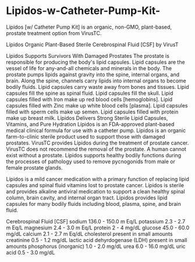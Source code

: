 # Lipidos-w-Catheter-Pump-Kit-
Lípidos [w/ Catheter Pump Kit] is an organic, non-GMO, plant-based, prostate treatment option from VirusTC.

 
Lípidos Organic Plant-Based Sterile Cerebrospinal Fluid [CSF] by VirusT


Lípidos Supports Survivors With Damaged Prostates
The prostate is responsible for producing the body's lipid capsules. Lipid capsules are the vessel of life for any-and-all chemicals and minerals in the body. The prostate pumps lipids against gravity into the spine, internal organs, and brain. Along the spine, channels carry lipids into internal organs to become bodily fluids. Lipid capsules carry waste away from bones and tissues.
Lipid capsules fill the spine as spinal fluid.
Lipid capsules fill the skull.
Lipid capsules filled with Iron make up red blood cells [hemoglobins].
Lipid capsules filled with Zinc make up white blood cells [plasma].
Lipid capsules filled with sperm cells make up semen.
Lipid capsules filled with protein make up breast milk.
Lípidos Delivers Strong Sterile Lipid Capsules, Vitamins, and Pure Hydration
Lípidos is an FDA-approved plant-based medical clinical formula for use with a catheter pump. Lipidos is an organic farm-to-clinic sterile product used to support those with damaged prostates. VirusTC provides Lípidos during the treatment of prostate cancer. VirusTC does not recommend the removal of the prostate. A human cannot exist without a prostate. Lípidos supports healthy bodily functions during the processes of pathology used to remove pycnogonids from male or female prostate glands.


Lípidos is a mild cancer medication with a primary function of replacing lipid capsules and spinal fluid vitamins lost to prostate cancer. Lípidos is sterile and provides alkaline antiviral medication to support a clean healthy spinal column, brain cavity, and internal organ tract. Lípidos provides lipid capsules for many bodily fluids including blood, plasma, spine, and brain fluid.


Cerebrospinal Fluid [CSF]
sodium	136.0 - 150.0 m Eq/L
potassium	2.3 - 2.7 m Eq/L
magnesium	2.4 - 3.0 m Eq/L
protein	2 - 4 mg/dL
glucose	45.0 - 60.0 mg/dL
calcium	2.1 - 2.7 m Eq/dL
cholesterol	present in small amounts
creatinine	0.5 - 1.2 mg/dL
lactic acid dehyrdogenase (LDH)	present in small amounts
phosphorus (inorganic)	1.0 - 2.0 mg/dL
urea	6.0 - 16.0 mg/dL
uric acid	0.5 - 3.0 mg/dL

